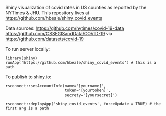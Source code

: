 Shiny visualization of covid rates in US counties as reported by the NYTimes & JHU. This repository lives at https://github.com/hbeale/shiny_covid_events

Data sources: 
https://github.com/nytimes/covid-19-data
https://github.com/CSSEGISandData/COVID-19 via https://github.com/datasets/covid-19

To run server locally:
```
library(shiny)
runApp('https://github.com/hbeale/shiny_covid_events') # this is a path
```

To publish to shiny.io:

```
rsconnect::setAccountInfo(name='[yourname]',
                          token='[yourtoken]',
                          secrety='[yoursecret]')

rsconnect::deployApp('shiny_covid_events', forceUpdate = TRUE) # the first arg is a path

```
